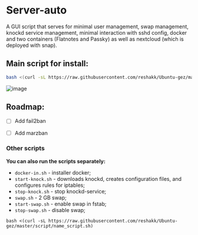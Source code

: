 # Server-auto

A GUI script that serves for minimal user management, swap management, knockd service management, minimal interaction with sshd config, docker and two containers (Flatnotes and Passky) as well as nextcloud (which is deployed with snap).

## Main script for install:
``` bash
bash <(curl -sL https://raw.githubusercontent.com/reshakk/Ubuntu-gez/master/main-script.sh)
```

![image](https://github.com/reshakk/Server-auto/blob/main/GUI.png)

## Roadmap:
- [ ] Add fail2ban
- [ ] Add marzban


### Other scripts
**You can also run the scripts separately:**
- `docker-in.sh` - installer docker;
- `start-knock.sh` - downloads knockd, creates configuration files, and configures rules for iptables;
- `stop-knock.sh` - stop knockd-service;
- `swap.sh` - 2 GB swap;
- `start-swap.sh` - enable swap in fstab;
- `stop-swap.sh` - disable swap;

```
bash <(curl -sL https://raw.githubusercontent.com/reshakk/Ubuntu-gez/master/script/name_script.sh)
```
